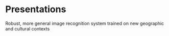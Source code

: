 # Presentations
Robust, more general image recognition system trained on new geographic and cultural contexts
